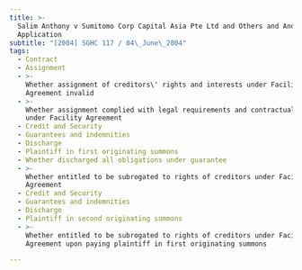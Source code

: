 ```yaml
---
title: >-
  Salim Anthony v Sumitomo Corp Capital Asia Pte Ltd and Others and Another
  Application
subtitle: "[2004] SGHC 117 / 04\_June\_2004"
tags:
  - Contract
  - Assignment
  - >-
    Whether assignment of creditors\' rights and interests under Facility
    Agreement invalid
  - >-
    Whether assignment complied with legal requirements and contractual terms
    under Facility Agreement
  - Credit and Security
  - Guarantees and indemnities
  - Discharge
  - Plaintiff in first originating summons
  - Whether discharged all obligations under guarantee
  - >-
    Whether entitled to be subrogated to rights of creditors under Facility
    Agreement
  - Credit and Security
  - Guarantees and indemnities
  - Discharge
  - Plaintiff in second originating summons
  - >-
    Whether entitled to be subrogated to rights of creditors under Facility
    Agreement upon paying plaintiff in first originating summons

---
```


